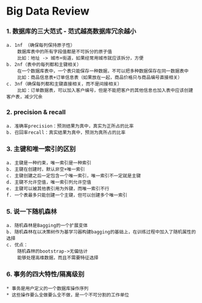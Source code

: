 # Big Data Review

### 1. 数据库的三大范式 - 范式越高数据库冗余越小
	a. 1nf （确保每列保持原子性）
		数据库表中的所有字段值都是不可拆分的原子值
		比如：地址 -> 城市+街道，如果经常用城市就应该拆分，方便
	b. 2nf（表中的每列都和主键相关）
		在一个数据库表中，一个表只能保存一种数据，不可以把多种数据保存在同一数据表中
		比如：商品信息表+订单信息表（如果放在一起，商品价格只与商品编号直接相关）
	c. 3nf（确保每列都和主键直接相关，而不是间接相关）
		比如：订单数据表，可以加入客户编号，但是不能把客户的其他信息也加入表中应该创建客户表，减少冗余

### 2. precision & recall
	a. 准确率precision：预测结果为真中，真实为正所占的比率
	b. 召回率recall：真实结果为真中，预测为真所占的比率

### 3. 主键和唯一索引的区别
	a. 主键是一种约束，唯一索引是一种索引
	b. 主键在创建时，默认非空+唯一索引
	c. 主键创建之后一定包含一个唯一索引，唯一索引不一定就是主键
	d. 主键不允许空值，唯一索引列允许空值
	e. 主键可以被其他表引用为外键，而唯一索引不行
	f. 一个表最多只能创建一个主键，但可以创建多个唯一索引


### 5. 说一下随机森林
	a. 随机森林是Bagging的一个扩展变体
	b. 随机森林在以决策树作为基学习器构建bagging的基础上，在训练过程中加入了随机属性的选择
	c. 优点：
		随机森林的bootstrap->无偏估计
		能够处理高维数据，而且不需要特征选择
			
### 6. 事务的四大特性/隔离级别
	* 事务是用户定义的一个数据库操作序列
	* 这些操作要么全做要么全不做，是一个不可分割的工作单位

